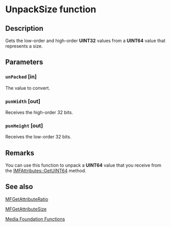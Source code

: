 # UnpackSize function

## Description

Gets the low-order and high-order **UINT32** values from a **UINT64** value that represents a size.

## Parameters

### `unPacked` [in]

The value to convert.

### `punWidth` [out]

Receives the high-order 32 bits.

### `punHeight` [out]

Receives the low-order 32 bits.

## Remarks

You can use this function to unpack a **UINT64** value that you receive from the [IMFAttributes::GetUINT64](https://learn.microsoft.com/windows/desktop/api/mfobjects/nf-mfobjects-imfattributes-getuint64) method.

## See also

[MFGetAttributeRatio](https://learn.microsoft.com/windows/desktop/api/mfapi/nf-mfapi-mfgetattributeratio)

[MFGetAttributeSize](https://learn.microsoft.com/windows/desktop/api/mfapi/nf-mfapi-mfgetattributesize)

[Media Foundation Functions](https://learn.microsoft.com/windows/desktop/medfound/media-foundation-functions)